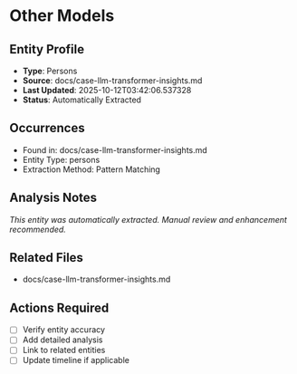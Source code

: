 # Other Models

## Entity Profile
- **Type**: Persons
- **Source**: docs/case-llm-transformer-insights.md
- **Last Updated**: 2025-10-12T03:42:06.537328
- **Status**: Automatically Extracted

## Occurrences
- Found in: docs/case-llm-transformer-insights.md
- Entity Type: persons
- Extraction Method: Pattern Matching

## Analysis Notes
*This entity was automatically extracted. Manual review and enhancement recommended.*

## Related Files
- docs/case-llm-transformer-insights.md

## Actions Required
- [ ] Verify entity accuracy
- [ ] Add detailed analysis
- [ ] Link to related entities
- [ ] Update timeline if applicable
